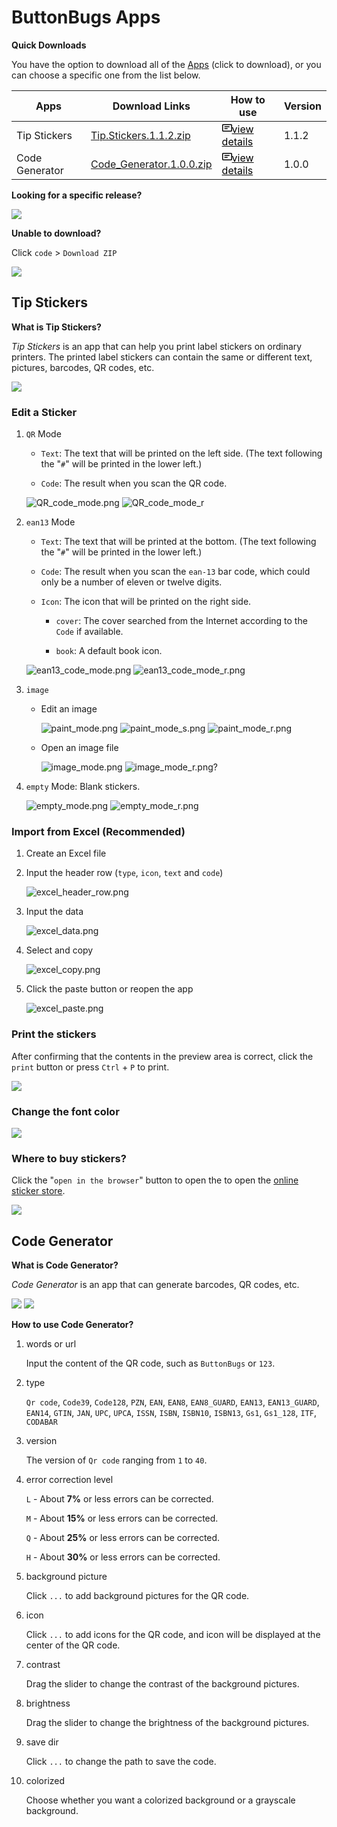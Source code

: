 ButtonBugs Apps
=============================
__Quick Downloads__

You have the option to download all of the [Apps](https://github.com/buttonbugs/apps/archive/refs/heads/main.zip) (click to download), or you can choose a specific one from the list below.

Apps|Download Links|How to use|Version
-|-|-|-
Tip Stickers |[Tip.Stickers.1.1.2.zip](https://github.com/buttonbugs/apps/releases/download/Tip_Stickers/Tip.Stickers.1.1.2.zip)|<a href="#sticker-tips" style="color:black"><svg text="gray" aria-hidden="true" height="16" viewBox="0 0 16 16" version="1.1" width="16" data-view-component="true" class="octicon octicon-note mr-2"> <path d="M0 3.75C0 2.784.784 2 1.75 2h12.5c.966 0 1.75.784 1.75 1.75v8.5A1.75 1.75 0 0 1 14.25 14H1.75A1.75 1.75 0 0 1 0 12.25Zm1.75-.25a.25.25 0 0 0-.25.25v8.5c0 .138.112.25.25.25h12.5a.25.25 0 0 0 .25-.25v-8.5a.25.25 0 0 0-.25-.25ZM3.5 6.25a.75.75 0 0 1 .75-.75h7a.75.75 0 0 1 0 1.5h-7a.75.75 0 0 1-.75-.75Zm.75 2.25h4a.75.75 0 0 1 0 1.5h-4a.75.75 0 0 1 0-1.5Z"></path></svg>view details</a>|1.1.2
Code Generator|[Code_Generator.1.0.0.zip](https://github.com/buttonbugs/apps/releases/download/Code_Generator/Code.Generator.1.0.0.zip)|<a href="#code-generator" style="color:black"><svg text="gray" aria-hidden="true" height="16" viewBox="0 0 16 16" version="1.1" width="16" data-view-component="true" class="octicon octicon-note mr-2"> <path d="M0 3.75C0 2.784.784 2 1.75 2h12.5c.966 0 1.75.784 1.75 1.75v8.5A1.75 1.75 0 0 1 14.25 14H1.75A1.75 1.75 0 0 1 0 12.25Zm1.75-.25a.25.25 0 0 0-.25.25v8.5c0 .138.112.25.25.25h12.5a.25.25 0 0 0 .25-.25v-8.5a.25.25 0 0 0-.25-.25ZM3.5 6.25a.75.75 0 0 1 .75-.75h7a.75.75 0 0 1 0 1.5h-7a.75.75 0 0 1-.75-.75Zm.75 2.25h4a.75.75 0 0 1 0 1.5h-4a.75.75 0 0 1 0-1.5Z"></path></svg>view details</a>|1.0.0

__Looking for a specific release?__

[![](https://img.shields.io/badge/Apps-Release_History-blue)](https://github.com/buttonbugs/apps/releases)

__Unable to download?__

Click `code` > `Download ZIP`

![](https://camo.githubusercontent.com/bd1ce1ae705b433c662985be116810adc9e66f86f7c9053cdead57e9679f0376/687474703a2f2f627574746f6e627567732e62796574686f737431322e636f6d2f6f626a6563743030686f6d652f686f775f746f5f646f776e6c6f61645f312e706e67)

Tip Stickers
-
__What is Tip Stickers?__

*Tip Stickers* is an app that can help you print label stickers on ordinary printers. The printed label stickers can contain the same or different text, pictures, barcodes, QR codes, etc.

![](https://camo.githubusercontent.com/728590bfa6ac00ebe1b263de2bccb570e02b35bce77fa93eac3265d4c74a717f/687474703a2f2f627574746f6e627567732e62796574686f737431322e636f6d2f746d702f776861745f69735f746970732e706e67)

### Edit a Sticker

1. `QR` Mode

    - `Text`: The text that will be printed on the left side. (The text following the "`#`" will be printed in the lower left.)

    - `Code`: The result when you scan the QR code.

    ![QR_code_mode.png](https://camo.githubusercontent.com/d5eb480f2011a44ab845fc3ec464fed393e2de0b3ee47f28048be7c8917d05e5/687474703a2f2f627574746f6e627567732e62796574686f737431322e636f6d2f746d702f51525f636f64655f6d6f64652e706e67)
    ![QR_code_mode_r](https://camo.githubusercontent.com/fa6920a6dc2e9b83f310d507a0190ad794b45b8de14dd8450b5d2925953807c5/687474703a2f2f627574746f6e627567732e62796574686f737431322e636f6d2f746d702f51525f636f64655f6d6f64655f722e706e67)

2. `ean13` Mode

    - `Text`: The text that will be printed at the bottom. (The text following the "`#`" will be printed in the lower left.)

    - `Code`: The result when you scan the `ean-13` bar code, which could only be a number of eleven or twelve digits.
        
    - `Icon`: The icon that will be printed on the right side.

        - `cover`: The cover searched from the Internet according to the `Code` if available.
            
        - `book`: A default book icon.

    ![ean13_code_mode.png](https://camo.githubusercontent.com/7fe2767de2f5570632db0bc9b03e1e99d0dad11391df614eaccdb235c65abfd4/687474703a2f2f627574746f6e627567732e62796574686f737431322e636f6d2f746d702f65616e31335f636f64655f6d6f64652e706e67)
    ![ean13_code_mode_r.png](https://camo.githubusercontent.com/8aa24ff666c18937dd03ce0acd61e622fe429e3eddc21f53f4518595136c2ea4/687474703a2f2f627574746f6e627567732e62796574686f737431322e636f6d2f746d702f65616e31335f636f64655f6d6f64655f722e706e67)

3. `image`

    - Edit an image

        ![paint_mode.png](https://camo.githubusercontent.com/1cd9157da39abdd423567a21aec725f030aeb1ecb19cb34b770687126e831f80/687474703a2f2f627574746f6e627567732e62796574686f737431322e636f6d2f746d702f7061696e745f6d6f64652e706e67)
        ![paint_mode_s.png](https://camo.githubusercontent.com/9e4a27d0f1d02efbcd28f14bf5c45fc89a0412308330e47ded3ea8e2707356b5/687474703a2f2f627574746f6e627567732e62796574686f737431322e636f6d2f746d702f7061696e745f6d6f64655f732e706e67)
        ![paint_mode_r.png](https://camo.githubusercontent.com/55d026abee8500fef66d58c6de429a4eaa0cd20c1ce288a65bbb6131a7ef3424/687474703a2f2f627574746f6e627567732e62796574686f737431322e636f6d2f746d702f7061696e745f6d6f64655f722e706e67)

    - Open an image file

        ![image_mode.png](https://camo.githubusercontent.com/14febdfe3543dccaef3843a37e431ebd4e0c2c79307964416d89ff42e399be0f/687474703a2f2f627574746f6e627567732e62796574686f737431322e636f6d2f746d702f696d6167655f6d6f64652e706e67)
        ![image_mode_r.png?](https://camo.githubusercontent.com/e46469f94fbbb5840c78ba89679995c04b2ce9206ee2dc745345c781814623cd/687474703a2f2f627574746f6e627567732e62796574686f737431322e636f6d2f746d702f696d6167655f6d6f64655f722e706e673f)

4. `empty` Mode: Blank stickers.

    ![empty_mode.png](https://camo.githubusercontent.com/3bc3ffa8b0c197f9059ff956f0d5fc9c7e5ac747fb4997e16f0ba11547cdb383/687474703a2f2f627574746f6e627567732e62796574686f737431322e636f6d2f746d702f656d7074795f6d6f64652e706e67)
    ![empty_mode_r.png](https://camo.githubusercontent.com/02983de19527970cf7fc6103045a38c3f1804468944aa0c576ddb957b517e2ba/687474703a2f2f627574746f6e627567732e62796574686f737431322e636f6d2f746d702f656d7074795f6d6f64655f722e706e67)

### Import from Excel (Recommended)

1. Create an Excel file

2. Input the header row (`type`, `icon`, `text` and `code`)

    ![excel_header_row.png](https://camo.githubusercontent.com/2a8cb62dd17002d2eefac74dc70fc72c0ff39b8c81acbee4073f0cf5a6d32f4d/687474703a2f2f627574746f6e627567732e62796574686f737431322e636f6d2f746d702f657863656c5f6865616465725f726f772e706e67)
    
3. Input the data

    ![excel_data.png](https://camo.githubusercontent.com/5e5cff630e5e426d6a600c00901b012cf1ec22e06460f9495b896dd5aba5cd86/687474703a2f2f627574746f6e627567732e62796574686f737431322e636f6d2f746d702f657863656c5f646174612e706e67)

4. Select and copy

    ![excel_copy.png](https://camo.githubusercontent.com/977365af6fa64bb552d3cda25ca83d0f380ac307b8cd46197708a025a248be95/687474703a2f2f627574746f6e627567732e62796574686f737431322e636f6d2f746d702f657863656c5f636f70792e706e67)

5. Click the paste button or reopen the app

    ![excel_paste.png](https://camo.githubusercontent.com/ef64ddec2087dd0126721c152c4e0481323383b41a3946cd48abda0a9359c9eb/687474703a2f2f627574746f6e627567732e62796574686f737431322e636f6d2f746d702f657863656c5f70617374652e706e67)

### Print the stickers

After confirming that the contents in the preview area is correct, click the `print` button or press `Ctrl` + `P` to print.

![](https://camo.githubusercontent.com/5285d07594af837477dbd6a8f5bbd1bc760167ef63daff5c52c262a70e3567ef/687474703a2f2f627574746f6e627567732e62796574686f737431322e636f6d2f746d702f7072696e742e706e67)

### Change the font color

![](https://camo.githubusercontent.com/58219fff7c23ea4c23d22e92a1d6a37f5e510106b411ac4fc03b3b3cf58beec6/687474703a2f2f627574746f6e627567732e62796574686f737431322e636f6d2f746d702f6368616e67655f636f6c6f722e706e673f)

### Where to buy stickers?

Click the "`open in the browser`" button to open the to open the <a href="https://item.jd.com/10021221198489.html" target="_blank">online sticker store</a>.

![](https://camo.githubusercontent.com/ef9098f4937c6604a88a39f2ba565c0de63e7372e047e026e4604f846f2f8f67/687474703a2f2f627574746f6e627567732e62796574686f737431322e636f6d2f746d702f6275792e706e673f)

Code Generator
-
__What is Code Generator?__

*Code Generator* is an app that can generate barcodes, QR codes, etc.

![](https://camo.githubusercontent.com/d88841936a8e87dfa0e33c4722fd3d6b9c2ecc0699e39bcca13ae8edb3430114/687474703a2f2f627574746f6e627567732e62796574686f737431322e636f6d2f746d702f436f64655f47656e657261746f722e706e673f)
![](https://camo.githubusercontent.com/9f1d77114c19e11c2bc8561153a1183876ba0792d9dca3879a9f52855fb78f35/687474703a2f2f627574746f6e627567732e62796574686f737431322e636f6d2f746d702f436f64655f47656e657261746f722e706e67)

__How to use Code Generator?__

1. words or url

    Input the content of the QR code, such as `ButtonBugs` or `123`.

2. type

   `Qr code`, `Code39`, `Code128`, `PZN`, `EAN`, `EAN8`, `EAN8_GUARD`, `EAN13`, `EAN13_GUARD`, `EAN14`, `GTIN`, `JAN`, `UPC`, `UPCA`, `ISSN`, `ISBN`, `ISBN10`, `ISBN13`, `Gs1`, `Gs1_128`, `ITF`, `CODABAR`

3. version

    The version of `Qr code` ranging from `1` to `40`.

4. error correction level

    `L` - About **7%** or less errors can be corrected.

    `M` - About **15%** or less errors can be corrected.

    `Q` - About **25%** or less errors can be corrected.

    `H` - About **30%** or less errors can be corrected.

5. background picture

    Click `...` to add background pictures for the QR code.

6. icon

    Click `...` to add icons for the QR code, and icon will be displayed at the center of the QR code.

7. contrast

    Drag the slider to change the contrast of the background pictures.

8. brightness

    Drag the slider to change the brightness of the background pictures.

9. save dir

    Click `...` to change the path to save the code.

10. colorized

    Choose whether you want a colorized background or a grayscale background.
